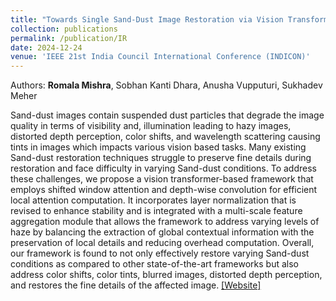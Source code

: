 ```yaml
---
title: "Towards Single Sand-Dust Image Restoration via Vision Transformer with Multi-Scale Feature Aggregation"
collection: publications
permalink: /publication/IR
date: 2024-12-24
venue: 'IEEE 21st India Council International Conference (INDICON)'
---
```

Authors: **Romala Mishra**, Sobhan Kanti Dhara, Anusha Vupputuri, Sukhadev Meher

Sand-dust images contain suspended dust particles that degrade the image quality in terms of visibility and, illumination leading to hazy images, distorted depth perception, color shifts, and wavelength scattering causing tints in images which impacts various vision based tasks. Many existing Sand-dust restoration techniques struggle to preserve fine details during restoration and face difficulty in varying Sand-dust conditions. To address these challenges, we propose a vision transformer-based framework that employs shifted window attention and depth-wise convolution for efficient local attention computation. It incorporates layer normalization that is revised to enhance stability and is integrated with a multi-scale feature aggregation module that allows the framework to address varying levels of haze by balancing the extraction of global contextual information with the preservation of local details and reducing overhead computation. Overall, our framework is found to not only effectively restore varying Sand-dust conditions as compared to other state-of-the-art frameworks but also address color shifts, color tints, blurred images, distorted depth perception, and restores the fine details of the affected image. [[Website]](https://ieeexplore.ieee.org/abstract/document/10958499)


<!-- <p align="left">
  <img src="https://raw.githubusercontent.com/nsidn98/nsidn98.github.io/master/files/Publications_assets/ObjectRL/006187o.png" width="300"/>
  <img src="https://raw.githubusercontent.com/nsidn98/nsidn98.github.io/master/files/Publications_assets/ObjectRL/006187a.png" width="300"/>
</p>

<p align="left">
  <img src="https://raw.githubusercontent.com/nsidn98/nsidn98.github.io/master/files/Publications_assets/ObjectRL/001902o.png" width="300"/>
  <img src="https://raw.githubusercontent.com/nsidn98/nsidn98.github.io/master/files/Publications_assets/ObjectRL/001902a.png" width="300"/>
</p>

In the above figure, the left column has images from the PascalVOC dataset and the right column has images obtained after the trained RL agent applies the digital transformation (brightness in this case). In the first example, only one person is detected in the input image whereas two persons are detected in the agent-obtained image. Although, the original image looks pleasing to a human eye and the agent-obtained image is quite bright, the agent-obtained image performs better in detection. Similarly, in the second example, the detector misses the group of people in the input image. It detects that group after the agent transformation.
 -->

<!-- Recommended citation: Your Namesdas, You. (2010). "Paper Title Number 2." <i>Journal 1</i>. 1(2). -->

